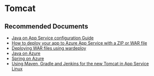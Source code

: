 <properties
  pagetitle="Tomcat"
  description=""
  service="microsoft.web"
  resource="sites"
  ms.author="shrahman"
  selfhelptype="Generic"
  supporttopicids="32444093"
  productpesids="14748,16170,16333"
  cloudenvironments="public, fairfax, mooncake, blackforest, ussec, usnat"
  disableclouds=""
  articleid="7fbff776-2fda-4875-a6d6-d687c8eec456"
  ownershipid="Compute_AppService" />
# Tomcat

## **Recommended Documents**

* [Java on App Service configuration Guide](https://docs.microsoft.com/azure/app-service/configure-language-java?pivots=platform-linux) 
* [How to deploy your app to Azure App Service with a ZIP or WAR file](https://docs.microsoft.com/azure/app-service/deploy-zip) 
* [Deploying WAR files using wardeploy](https://github.com/projectkudu/kudu/wiki/Deploying-WAR-files-using-wardeploy) 
* [Java on Azure](https://docs.microsoft.com/azure/developer/java/?view=azure-java-stable) 
* [Spring on Azure](https://docs.microsoft.com/azure/developer/java/spring-framework/)
* [Using Maven, Gradle and Jenkins for the new Tomcat in App Service Linux](https://github.com/Microsoft/todo-app-java-on-azure/tree/tomcat-on-azure-app-service-linux)
